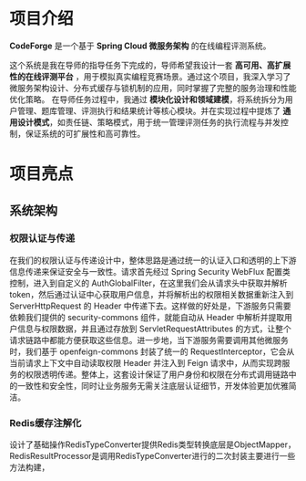 # 项目介绍

**CodeForge** 是一个基于 **Spring Cloud 微服务架构** 的在线编程评测系统。

这个系统是我在导师的指导任务下完成的，导师希望我设计一套 **高可用、高扩展性的在线评测平台**
，用于模拟真实编程竞赛场景。通过这个项目，我深入学习了微服务架构设计、分布式缓存与锁机制的应用，同时掌握了完整的服务治理和性能优化策略。
在导师任务过程中，我通过 **模块化设计和领域建模**，将系统拆分为用户管理、题库管理、评测执行和结果统计等核心模块。并在实现过程中提炼了
**通用设计模式**，如责任链、策略模式，用于统一管理评测任务的执行流程与并发控制，保证系统的可扩展性和高可靠性。

# 项目亮点

## 系统架构

### 权限认证与传递

在我们的权限认证与传递设计中，整体思路是通过统一的认证入口和透明的上下游信息传递来保证安全与一致性。请求首先经过 Spring
Security WebFlux 配置类控制，进入到自定义的 AuthGlobalFilter，在这里我们会从请求头中获取并解析
token，然后通过认证中心获取用户信息，并将解析出的权限相关数据重新注入到 ServerHttpRequest 的 Header
中传递下去。这样做的好处是，下游服务只需要依赖我们提供的 security-commons 组件，就能自动从 Header 中解析并提取用户信息与权限数据，并且通过存放到
ServletRequestAttributes 的方式，让整个请求链路中都能方便获取这些信息。进一步地，当下游服务需要调用其他微服务时，我们基于
openfeign-commons 封装了统一的 RequestInterceptor，它会从当前请求上下文中自动读取权限 Header 并注入到 Feign
请求中，从而实现跨服务的权限透明传递。整体上，这套设计保证了用户身份和权限在分布式调用链路中的一致性和安全性，同时让业务服务无需关注底层认证细节，开发体验更加优雅简洁。

### Redis缓存注解化

设计了基础操作RedisTypeConverter提供Redis类型转换底层是ObjectMapper，RedisResultProcessor是调用RedisTypeConverter进行的二次封装主要进行一些方法构建，